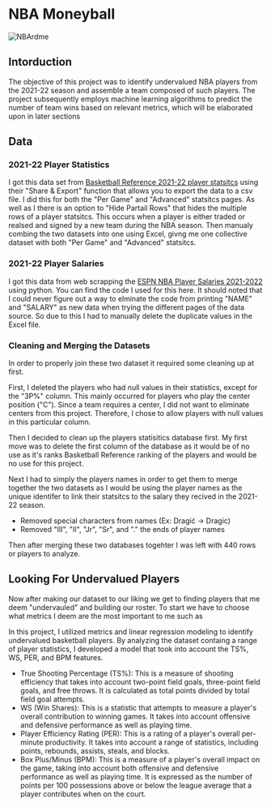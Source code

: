 # NBA Moneyball
![NBArdme](https://user-images.githubusercontent.com/83333358/227303726-1d76941f-0bc2-46e1-ab49-68d693e66896.jpg)

## Intorduction
The objective of this project was to identify undervalued NBA players from the 2021-22 season and assemble a team composed of such players. The project subsequently employs machine learning algorithms to predict the number of team wins based on relevant metrics, which will be elaborated upon in later sections

## Data
### 2021-22 Player Statistics
I got this data set from [Basketball Reference 2021-22 player statsitcs](https://www.basketball-reference.com/leagues/NBA_2022_per_game.html) using their "Share & Export" function that allows you to export the data to a csv file. I did this for both the "Per Game" and "Advanced" statsitcs pages. As well as I there is an option to "Hide Partail Rows" that hides the multiple rows of a player statsitcs. This occurs when a player is either traded or realsed and signed by a new team during the NBA season. Then manualy combing the two datasets into one using Excel, givng me one collective dataset with both "Per Game" and "Advanced" statsitcs.

### 2021-22 Player Salaries
I got this data from web scrapping the [ESPN NBA Player Salaries 2021-2022](http://www.espn.com/nba/salaries/_/year/2022) using python. You can find the code I used for this here. It should noted that I could never figure out a way to elminate the code from printing "NAME" and "SALARY" as new data when trying the different pages of the data source. So due to this I had to manually delete the duplicate values in the Excel file.

### Cleaning and Merging the Datasets
In order to properly join these two dataset it required some cleaning up at first.

First, I deleted the players who had null values in their statistics, except for the "3P%" column. This mainly occurred for players who play the center position ("C"). Since a team requires a center, I did not want to eliminate centers from this project. Therefore, I chose to allow players with null values in this particular column.

Then I decided to clean up the players statisitics database first. My first move was to delete the first column of the database as it would be of no use as it's ranks Basketball Reference ranking of the players and would be no use for this project.

Next I had to simply the players names in order to get them to merge together the two datasets as I would be using the player names as the unique identifer to link their statsitcs to the salary they recived in the 2021-22 season.
 - Removed special characters from names (Ex: Dragić -> Dragic)
 - Removed "III", "II", "Jr", "Sr", and "." the ends of player names

Then after merging these two databases togehter I was left with 440 rows or players to analyze.

## Looking For Undervalued Players
Now after making our dataset to our liking we get to finding players that me deem "undervauled" and building our roster. To start we have to choose what metrics I deem are the most important to me such as 

In this project, I utilized metrics and linear regression modeling to identify undervalued basketball players. By analyzing the dataset containg a range of player statistics, I developed a model that took into account the TS%, WS, PER, and BPM features.
- True Shooting Percentage (TS%): This is a measure of shooting efficiency that takes into account two-point field goals, three-point field goals, and free throws. It is calculated as total points divided by total field goal attempts.
- WS (Win Shares): This is a statistic that attempts to measure a player's overall contribution to winning games. It takes into account offensive and defensive performance as well as playing time.
- Player Efficiency Rating (PER): This is a rating of a player's overall per-minute productivity. It takes into account a range of statistics, including points, rebounds, assists, steals, and blocks.
- Box Plus/Minus (BPM): This is a measure of a player's overall impact on the game, taking into account both offensive and defensive performance as well as playing time. It is expressed as the number of points per 100 possessions above or below the league average that a player contributes when on the court.
